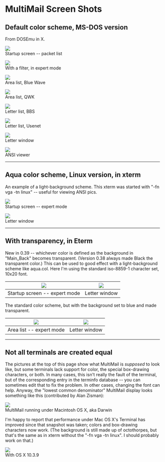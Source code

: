 MultiMail Screen Shots
======================


Default color scheme, MS-DOS version
------------------------------------

From DOSEmu in X.

![](mm/mm_packet.png)  
Startup screen -- packet list

![](mm/mm_filter.png)  
With a filter, in expert mode

![](mm/mm_areas.png)  
Area list, Blue Wave

![](mm/mm_areas2.png)  
Area list, QWK

![](mm/mm_llist.png)  
Letter list, BBS

![](mm/mm_llist2.png)  
Letter list, Usenet

![](mm/mm_letter.png)  
Letter window

![](mm/mm_ansi.png)  
ANSI viewer

---


Aqua color scheme, Linux version, in xterm
------------------------------------------

An example of a light-background scheme. This xterm was started with "-fn
vga -tn linux" -- useful for viewing ANSI pics.

![](mm/aqua_packet.png)  
Startup screen -- expert mode

![](mm/aqua_letter.png)  
Letter window

---


With transparency, in Eterm
---------------------------

New in 0.39 -- whichever color is defined as the background in "Main_Back"
becomes transparent. (Version 0.38 always made Black the transparent
color.) This can be used to good effect with a light-background scheme like
aqua.col. Here I'm using the standard iso-8859-1 character set, 10x20
font.

| ![](mm/s_marble_packet.png) | ![](mm/s_marble_letter.png) |
| --- | --- |
| Startup screen -- expert mode | Letter window |

The standard color scheme, but with the background set to blue and made
transparent.

| ![](mm/s_trans_areas.jpg) | ![](mm/s_trans_letter.jpg) |
| --- | --- |
| Area list -- expert mode | Letter window |

---


Not all terminals are created equal
-----------------------------------

The pictures at the top of this page show what MultiMail is _supposed_
to look like, but some terminals lack support for color, the special
box-drawing characters, or both. In many cases, this isn't really the fault of
the terminal, but of the corresponding entry in the terminfo database --
you can sometimes edit that to fix the problem. In other cases, changing the
font can help. Anyway, the "lowest common denominator" MultiMail display looks
something like this (contributed by Alan Zisman):

![](mm/darwin.jpg)  
MultiMail running under Macintosh OS X, aka Darwin

I'm happy to report that performance under Mac OS X's Terminal has
improved since that snapshot was taken; colors and box-drawing
characters now work. (The background is still made up of octothorpes,
but that's the same as in xterm without the "-fn vga -tn linux". I
should probably work on that.)

![](mm/darwin2.png)  
With OS X 10.3.9
